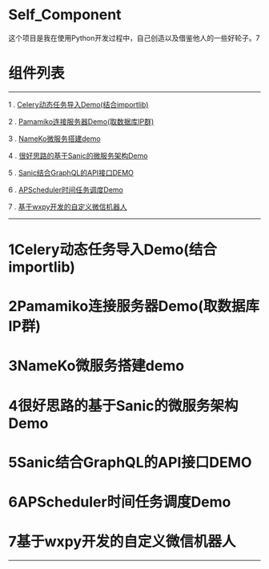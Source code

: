 # Self_Component

这个项目是我在使用Python开发过程中，自己创造以及借鉴他人的一些好轮子。7 

# 组件列表

------

1 . [Celery动态任务导入Demo(结合importlib)](#1Celery动态任务导入Demo(结合importlib))

2 . [Pamamiko连接服务器Demo(取数据库IP群)](#2Pamamiko连接服务器Demo(取数据库IP群))

3 . [NameKo微服务搭建demo](#3NameKo微服务搭建demo)

4 . [很好思路的基于Sanic的微服务架构Demo](很好思路的基于Sanic的微服务架构Demo)

5 . [Sanic结合GraphQL的API接口DEMO](Sanic结合GraphQL的API接口DEMO)

6 . [APScheduler时间任务调度Demo](APScheduler时间任务调度Demo)

7 . [基于wxpy开发的自定义微信机器人](基于wxpy开发的自定义微信机器人)


-----

# 1Celery动态任务导入Demo(结合importlib)

# 2Pamamiko连接服务器Demo(取数据库IP群)

# 3NameKo微服务搭建demo

# 4很好思路的基于Sanic的微服务架构Demo

# 5Sanic结合GraphQL的API接口DEMO

# 6APScheduler时间任务调度Demo

# 7基于wxpy开发的自定义微信机器人


------
